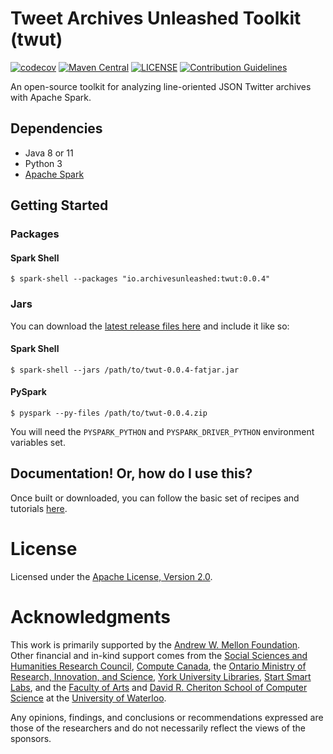 # Tweet Archives Unleashed Toolkit (twut)

[![codecov](https://codecov.io/gh/archivesunleashed/twut/branch/main/graph/badge.svg)](https://codecov.io/gh/archivesunleashed/twut)
[![Maven Central](https://maven-badges.herokuapp.com/maven-central/io.archivesunleashed/twut/badge.svg)](https://maven-badges.herokuapp.com/maven-central/io.archivesunleashed/twut)
[![LICENSE](https://img.shields.io/badge/license-Apache-blue.svg?style=flat)](https://www.apache.org/licenses/LICENSE-2.0)
[![Contribution Guidelines](http://img.shields.io/badge/CONTRIBUTING-Guidelines-blue.svg)](./CONTRIBUTING.md)

An open-source toolkit for analyzing line-oriented JSON Twitter archives with Apache Spark.

## Dependencies

- Java 8 or 11
- Python 3
- [Apache Spark](https://spark.apache.org/downloads.html)

## Getting Started

### Packages

#### Spark Shell

```
$ spark-shell --packages "io.archivesunleashed:twut:0.0.4"
```

### Jars

You can download the [latest release files here](https://github.com/archivesunleashed/twut/releases) and include it like so:

#### Spark Shell

```
$ spark-shell --jars /path/to/twut-0.0.4-fatjar.jar
```

#### PySpark

```
$ pyspark --py-files /path/to/twut-0.0.4.zip
```

You will need the `PYSPARK_PYTHON` and `PYSPARK_DRIVER_PYTHON` environment variables set.

## Documentation! Or, how do I use this?

Once built or downloaded, you can follow the basic set of recipes and tutorials [here](https://github.com/archivesunleashed/twut/tree/main/docs/usage.md).

# License

Licensed under the [Apache License, Version 2.0](http://www.apache.org/licenses/LICENSE-2.0).

# Acknowledgments

This work is primarily supported by the [Andrew W. Mellon Foundation](https://mellon.org/). Other financial and in-kind support comes from the [Social Sciences and Humanities Research Council](http://www.sshrc-crsh.gc.ca/), [Compute Canada](https://www.computecanada.ca/), the [Ontario Ministry of Research, Innovation, and Science](https://www.ontario.ca/page/ministry-research-innovation-and-science), [York University Libraries](https://www.library.yorku.ca/web/), [Start Smart Labs](http://www.startsmartlabs.com/), and the [Faculty of Arts](https://uwaterloo.ca/arts/) and [David R. Cheriton School of Computer Science](https://cs.uwaterloo.ca/) at the [University of Waterloo](https://uwaterloo.ca/).

Any opinions, findings, and conclusions or recommendations expressed are those of the researchers and do not necessarily reflect the views of the sponsors.

